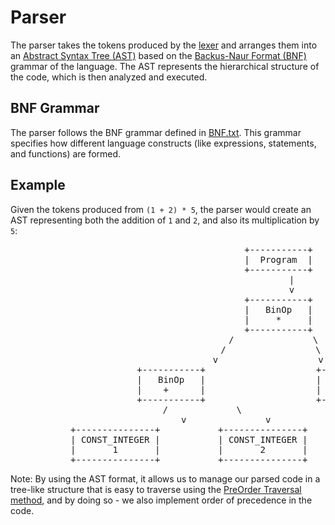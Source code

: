 
# Parser

The parser takes the tokens produced by the [lexer](./Lexer.md) and arranges them into an [Abstract Syntax Tree (AST)](https://en.wikipedia.org/wiki/Abstract_syntax_tree) based on the [Backus-Naur Format (BNF)](https://www.geeksforgeeks.org/bnf-notation-in-compiler-design/) grammar of the language. The AST represents the hierarchical structure of the code, which is then analyzed and executed.

## BNF Grammar

The parser follows the BNF grammar defined in [BNF.txt](../BNF.txt). This grammar specifies how different language constructs (like expressions, statements, and functions) are formed.

## Example

Given the tokens produced from `(1 + 2) * 5`, the parser would create an AST representing both the addition of `1` and `2`, and also its multiplication by `5`:
<div style="text-align: center;">
<pre>
                                          +-----------+
                                          |  Program  |
                                          +-----------+
                                               |
                                               v
                                          +-----------+
                                          |   BinOp   |
                                          |     *     |
                                          +-----------+
                                        /               \
                                       /                 \
                                      v                   v
                        +-----------+                     +-----------------+
                        |   BinOp   |                     |  CONST_INTEGER  |
                        |    +      |                     |        5        |
                        +-----------+                     +-----------------+
                       /             \          
                      v               v
        +---------------+           +---------------+
        | CONST_INTEGER |           | CONST_INTEGER |
        |       1       |           |       2       |
        +---------------+           +---------------+
</pre>
</div>

Note: By using the AST format, it allows us to manage our parsed code in a tree-like structure that is easy to traverse using the [PreOrder Traversal method](https://www.geeksforgeeks.org/tree-traversals-inorder-preorder-and-postorder/#preorder-traversal), and by doing so - we also implement order of precedence in the code.
